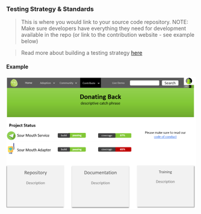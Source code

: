 ### Testing Strategy & Standards

> This is where you would link to your source code repository. 
> NOTE: Make sure developers have everything they need for development available in the repo (or link to the contribution website - see example below)

> Read more about building a testing strategy [here](https://www.softwaretestinghelp.com/writing-test-strategy-document-template/)

#### Example
![Contribution Website](./contribution.png)